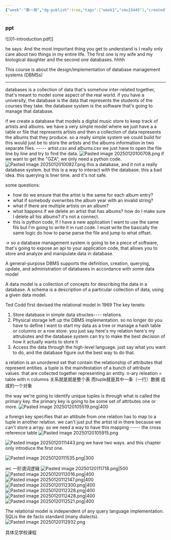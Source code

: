 ```yaml
---
{"week":"第一周","dg-publish":true,"tags":["week1","cmu15445"],"created":"2025-01-20T09:31:02.481+08:00","updated":"2025-04-19T09:54:22.199+08:00","permalink":"/DataBase Systems/CMU 15-445：Database Systems/Lecture 01 Course Intro & Relational Model/","dgPassFrontmatter":true,"noteIcon":""}
---
```



### ppt
![[01-introduction.pdf]]

he says:
And the most important thing you get to understand is I really only care about two things in my entire life. The first one is my wife and my biological daughter and the second one databases.
hhhh

This course is about the design/implementation of database management systems (DBMSs)

---

databases is a collection of data that's somehow inter-related together, that's meant to model some aspect of the real world.
if you have a university,
the database is the data that represents the students of the courses they take.
the database system is the software that's going to manage that database.

if we create a database that models a digital music store to keep track of artists and albums. we have a very simple model where we just have a a table or file that represents artists and then a collection of data represents the albums that they produce.
so a really simple system we could build for this would just be to store the artists and the albums information in two separate files.  -----   artist.csv  and  albums.csv
we just have to open the file line by line and try to find the data.
![Pasted image 20250120100708.png](/img/user/accessory/Pasted%20image%2020250120100708.png)
if we want to get the "GZA", we only need a python code.
![Pasted image 20250120100927.png](/img/user/accessory/Pasted%20image%2020250120100927.png)
this a database, and it not a really database system. but this is a way to interact with the database.
this a bad idea.
this querying is liner time.
and it's not safe.

some questions:
- how do we ensure that the artist is the same for each album entry?
- what if somebody overwrites the album year with an invalid string?
- what if there are multiple artists on an album?
- what happens if we delete an artist that has albums?  how do I make sure I delete all his albums? it's not a connect.
- this is python code, If I have a new application I want to use the same fils but I'm going to write it in rust code. I must write the basically the same logic do how to parse parse the file and jump to what offset.

-> so a database management system is going to be a piece of software, that's going to expose an api to your application code, that allows you to store and analyze and manipulate data in database.

A general-purpose DBMS supports the definition, creation, querying, update, and administration of databases in accordance with some data model

A data model is a collection of concepts for describing the data in a database. 
A schema is a description of a particular collection of data, using a given data model.

Ted Codd first devised the relational model in 1969
The key tenets:
1. Store database in simple data structes---- relations.
2. Physical storage left up the DBMS implementation.
	so no longer do you have to define I want to start my data as a tree or manage a hash table or columns or a row store. you just say here's my relation here's my attrubutes and the database system can try to make the best decision of how it actually wants to store it 
3. Access the data through the high-level language. just say what you want to do, and the database figure out the best way to do that.

a relation is an unordered set that contain the relationship of attributes that represent entities.
a tuple is the mainifestation of a bunch of attribute values. that are collected together representing an entity.
n-ary releation = table with n columns
关系就是就是整个表 
而tuple就是其中一条（一行）数据  组成的一个对象

the way we're going to identify unique tuples is through what is called the primary key.
the primary key is going to be some set of attrbutes one or more.
![Pasted image 20250120105519.png|400](/img/user/accessory/Pasted%20image%2020250120105519.png)

a foreign key specifies that an attibute from one relation has to map to a tuple in another relation.
we can't just put the artist id in there because we can't store a array.
so we need a way to have this mapping -----  the cross reference table
![Pasted image 20250120105915.png](/img/user/accessory/Pasted%20image%2020250120105915.png)

![Pasted image 20250120111443.png](/img/user/accessory/Pasted%20image%2020250120111443.png)
we have two ways.
and this chapter only introduce the first one.

![Pasted image 20250120111535.png|300](/img/user/accessory/Pasted%20image%2020250120111535.png)

wc 一阶谓词逻辑
![Pasted image 20250120111718.png|500](/img/user/accessory/Pasted%20image%2020250120111718.png)
![Pasted image 20250120112016.png|400](/img/user/accessory/Pasted%20image%2020250120112016.png)
![Pasted image 20250120112147.png|400](/img/user/accessory/Pasted%20image%2020250120112147.png)
![Pasted image 20250120112300.png|400](/img/user/accessory/Pasted%20image%2020250120112300.png)
![Pasted image 20250120112328.png|400](/img/user/accessory/Pasted%20image%2020250120112328.png)
![Pasted image 20250120112428.png|400](/img/user/accessory/Pasted%20image%2020250120112428.png)
![Pasted image 20250120112521.png|400](/img/user/accessory/Pasted%20image%2020250120112521.png)


The relational model is independent of any query language implementation.
SQLis the de facto standard (many dialects).
![Pasted image 20250120112932.png](/img/user/accessory/Pasted%20image%2020250120112932.png)

具体见学校课程